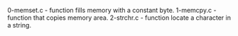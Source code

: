 0-memset.c - function fills memory with a constant byte.
1-memcpy.c - function that copies memory area.
2-strchr.c - function locate a character in a string.
